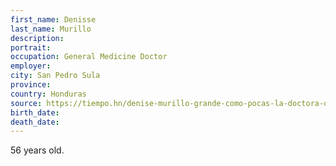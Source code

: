 ```yaml
---
first_name: Denisse
last_name: Murillo
description: 
portrait: 
occupation: General Medicine Doctor
employer: 
city: San Pedro Sula
province: 
country: Honduras
source: https://tiempo.hn/denise-murillo-grande-como-pocas-la-doctora-que-murio-sirviendo-a-honduras/
birth_date: 
death_date: 
---
```


56 years old.
